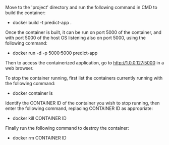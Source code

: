 Move to the 'project' directory and run the following command in CMD to build the container:

* docker build -t predict-app .

Once the container is built, it can be run on port 5000 of the container, and with port 5000 of the host OS listening also on port 5000, using the following command:

* docker run -d -p 5000:5000 predict-app

Then to access the containerized application, go to http://1.0.0.127:5000 in a web browser.

To stop the container running, first list the containers currently running with the following command:

* docker container ls

Identify the CONTAINER ID of the container you wish to stop running, then enter the following command, replacing CONTAINER ID as appropriate:

* docker kill CONTAINER ID 

Finally run the following command to destroy the container:

* docker rm CONTAINER ID
